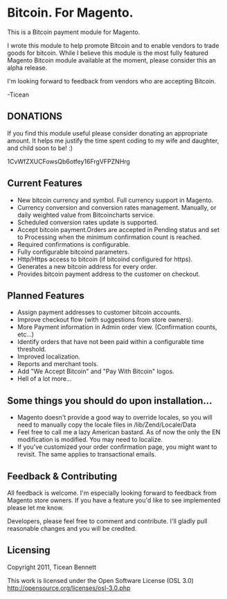 Bitcoin. For Magento.
==================================
This is a Bitcoin payment module for Magento.

I wrote this module to help promote Bitcoin and to enable vendors to trade goods for bitcoin. While I believe this module
is the most fully featured Magento Bitcoin module available at the moment, please consider this an alpha release.

I'm looking forward to feedback from vendors who are accepting Bitcoin.

-Ticean



DONATIONS
---------------------------
If you find this module useful please consider donating an appropriate amount. It helps me justify the time spent coding
to my wife and daughter, and child soon to be! :)

1CvWfZXUCFowsQb6otfey16FrgVFPZNHrg



Current Features
---------------------------

- New bitcoin currency and symbol. Full currency support in Magento.
- Currency conversion and conversion rates management. Manually, or daily weighted value from Bitcoincharts service.
- Scheduled conversion rates update is supported.
- Accept bitcoin payment.Orders are accepted in Pending status and set to Processing when the minimum confirmation count is reached.
- Required confirmations is configurable.
- Fully configurable bitcoind parameters.
- Http/Https access to bitcoin (if bitcoind configured for https).
- Generates a new bitcoin address for every order.
- Provides bitcoin payment address to the customer on checkout.


Planned Features
---------------------------

- Assign payment addresses to customer bitcoin accounts.
- Improve checkout flow (with suggestions from store owners).
- More Payment information in Admin order view. (Confirmation counts, etc...)
- Identify orders that have not been paid within a configurable time threshold.
- Improved localization.
- Reports and merchant tools.
- Add "We Accept Bitcoin" and "Pay With Bitcoin" logos.
- Hell of a lot more...



Some things you should do upon installation...
-----------------------------------------------------

- Magento doesn't provide a good way to override locales, so you will need to manually copy the locale files in /lib/Zend/Locale/Data
- Feel free to call me a lazy American bastard. As of now the only the EN modification is modified. You may need to localize.
- If you've customized your order confirmation page, you might want to revisit. The same applies to transactional emails.



Feedback & Contributing
---------------------------
All feedback is welcome. I'm especially looking forward to feedback from Magento store owners. If you have a feature you'd
like to see implemented please let me know.

Developers, please feel free to comment and contribute. I'll gladly pull reasonable changes and you will be credited.



Licensing
---------------------------

Copyright 2011, Ticean Bennett

This work is licensed under the Open Software License (OSL 3.0)
http://opensource.org/licenses/osl-3.0.php
